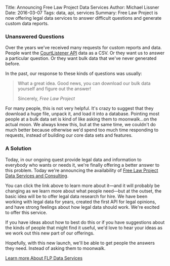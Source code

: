 Title: Announcing Free Law Project Data Services
Author: Michael Lissner
Date: 2016-03-07
Tags: data, api, services
Summary: Free Law Project is now offering legal data services to answer difficult questions and generate custom data reports.

### Unanswered Questions

Over the years we've received many requests for custom reports and data. People want the <a href="https://www.courtlistener.com/api/">CourtListener API</a> data as a CSV. Or they want us to answer a particular question. Or they want bulk data that we've never generated before.

In the past, our response to these kinds of questions was usually:

<blockquote>
<p>What a great idea. Good news, you can download our bulk data yourself and figure out the answer!</p>
<footer>Sincerely, <cite title="Free Law Project">Free Law Project</cite></footer>
</blockquote>

For many people, this is not very helpful. It's crazy to suggest that they download a huge file, unpack it, and load it into a database. Pointing most people at a bulk data set is kind of like asking them to moonwalk&hellip;on the actual moon. We always knew this, but at the same time, we couldn't do much better because otherwise we'd spend too much time responding to requests, instead of building our core data sets and features.


### A Solution

Today, in our ongoing quest provide legal data and information to everybody who wants or needs it,  we're finally offering a better answer to this problem. Today we're announcing the availability of [Free Law Project Data Services and Consulting][1].

You can click the link above to learn more about it&mdash;and it will probably be changing as we learn more about what people need&mdash;but at the outset, the basic idea will be to offer legal data research for hire. We have been working with legal data for years, created the first API for legal opinions, and have strong feelings about how legal data should work. We're excited to offer this service.

If you have ideas about how to best do this or if you have suggestions about the kinds of people that might find it useful, we'd love to hear your ideas as we work out this new part of our offerings.

Hopefully, with this new launch, we'll be able to get people the answers they need. Instead of asking them to moonwalk.

<a href="{filename}/pages/data-services.md" class="btn btn-primary btn-lg">Learn more About FLP Data Services</a>



[1]: {filename}/pages/data-services.md

